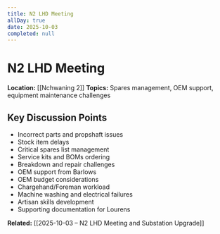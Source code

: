 ```yaml
---
title: N2 LHD Meeting
allDay: true
date: 2025-10-03
completed: null
---
```


# N2 LHD Meeting

**Location:** [[Nchwaning 2]]
**Topics:** Spares management, OEM support, equipment maintenance challenges

## Key Discussion Points
- Incorrect parts and propshaft issues
- Stock item delays
- Critical spares list management
- Service kits and BOMs ordering
- Breakdown and repair challenges
- OEM support from Barlows
- OEM budget considerations
- Chargehand/Foreman workload
- Machine washing and electrical failures
- Artisan skills development
- Supporting documentation for Lourens

**Related:** [[2025-10-03 – N2 LHD Meeting and Substation Upgrade]]
